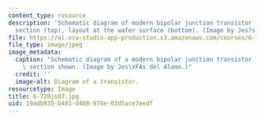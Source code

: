 ```yaml
---
content_type: resource
description: 'Schematic diagram of modern bipolar junction transistor (BJT): cross
  section (top), layout at the wafer surface (bottom). (Image by Jes?s del Alamo.)'
file: https://ol-ocw-studio-app-production.s3.amazonaws.com/courses/6-720j-integrated-microelectronic-devices-spring-2007/19adb835b481d4b8978e03d5ace7eedf_6-720js07.jpg
file_type: image/jpeg
image_metadata:
  caption: "Schematic diagram of a modern bipolar junction transistor (BJT): cross\
    \ section shown. (Image by Jes\xFAs del Alamo.)"
  credit: ''
  image-alt: Diagram of a transistor.
resourcetype: Image
title: 6-720js07.jpg
uid: 19adb835-b481-d4b8-978e-03d5ace7eedf
---
```

